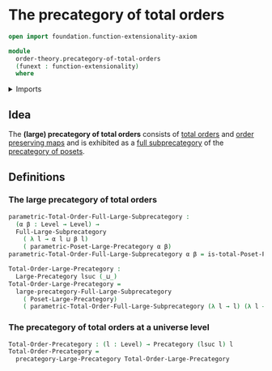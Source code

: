 # The precategory of total orders

```agda
open import foundation.function-extensionality-axiom

module
  order-theory.precategory-of-total-orders
  (funext : function-extensionality)
  where
```

<details><summary>Imports</summary>

```agda
open import category-theory.full-large-subprecategories funext
open import category-theory.large-precategories funext
open import category-theory.precategories funext

open import foundation.universe-levels

open import order-theory.precategory-of-posets funext
open import order-theory.total-orders funext
```

</details>

## Idea

The **(large) precategory of total orders** consists of
[total orders](order-theory.total-orders.md) and
[order preserving maps](order-theory.order-preserving-maps-posets.md) and is
exhibited as a
[full subprecategory](category-theory.full-large-subprecategories.md) of the
[precategory of posets](order-theory.precategory-of-posets.md).

## Definitions

### The large precategory of total orders

```agda
parametric-Total-Order-Full-Large-Subprecategory :
  (α β : Level → Level) →
  Full-Large-Subprecategory
    ( λ l → α l ⊔ β l)
    ( parametric-Poset-Large-Precategory α β)
parametric-Total-Order-Full-Large-Subprecategory α β = is-total-Poset-Prop

Total-Order-Large-Precategory :
  Large-Precategory lsuc (_⊔_)
Total-Order-Large-Precategory =
  large-precategory-Full-Large-Subprecategory
    ( Poset-Large-Precategory)
    ( parametric-Total-Order-Full-Large-Subprecategory (λ l → l) (λ l → l))
```

### The precategory of total orders at a universe level

```agda
Total-Order-Precategory : (l : Level) → Precategory (lsuc l) l
Total-Order-Precategory =
  precategory-Large-Precategory Total-Order-Large-Precategory
```
